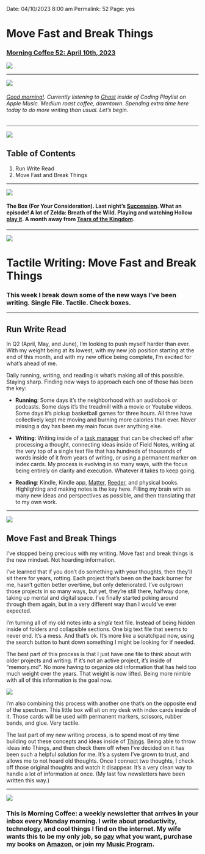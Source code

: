
Date: 04/10/2023 8:00 am
Permalink: 52
Page: yes

# Move Fast and Break Things

### [Morning Coffee 52: April 10th, 2023][1]

![][image-1]

---- 

![][image-2]

###### [Good morning!][2]. Currently listening to [Ghost][3] inside of Coding Playlist on Apple Music. Medium roast coffee, downtown. Spending extra time here today to do more writing than usual. Let’s begin.

---- 

![][image-3]

## Table of Contents

1. Run Write Read
2. Move Fast and Break Things

---- 

![][image-4]

#### The Box (For Your Consideration). Last night’s [Succession][4]. What an episode! A lot of Zelda: Breath of the Wild. Playing and watching Hollow [play it][5]. A month away from [Tears of the Kingdom][6].

---- 

![][image-5]

# Tactile Writing: Move Fast and Break Things


### This week I break down some of the new ways I’ve been writing. Single File. Tactile. Check boxes.

---- 

## Run Write Read

In Q2 (April, May, and June), I’m looking to push myself harder than ever. With my weight being at its lowest, with my new job position starting at the end of this month, and with my new office being complete, I’m excited for what’s ahead of me.

Daily running, writing, and reading is what’s making all of this possible. Staying sharp. Finding new ways to approach each one of those has been the key:

 - **Running**: Some days it’s the neighborhood with an audiobook or podcasts. Some days it’s the treadmill with a movie or Youtube videos. Some days it’s pickup basketball games for three hours. All three have collectively kept me moving and burning more calories than ever. Never missing a day has been my main focus over anything else.

- **Writing**: Writing inside of a [task manager][7] that can be checked off after processing a thought, connecting ideas inside of Field Notes, writing at the very top of a single text file that has hundreds of thousands of words inside of it from years of writing, or using a permanent marker on index cards. My process is evolving in so many ways, with the focus being entirely on clarity and execution. Whatever it takes to keep going.

- **Reading**: Kindle, Kindle app, [Matter][8], [Reeder][9], and physical books. Highlighting and making notes is the key here. Filling my brain with as many new ideas and perspectives as possible, and then translating that to my own work.

---- 

![][image-6]

## Move Fast and Break Things

I’ve stopped being precious with my writing. Move fast and break things is the new mindset. Not hoarding information.

I’ve learned that if you don’t do something with your thoughts, then they’ll sit there for years, rotting. Each project that’s been on the back burner for me, hasn’t gotten better overtime, but only deteriorated. I’ve outgrown those projects in so many ways, but yet, they’re still there, halfway done, taking up mental and digital space. I’ve finally started poking around through them again, but in a very different way than I would’ve ever expected.

I’m turning all of my old notes into a *single* text file. Instead of being hidden inside of folders and collapsible sections. One big text file that seems to never end. It’s a mess. And that’s ok. It’s more like a scratchpad now, using the search button to hunt down something I might be looking for if needed.

The best part of this process is that I just have one file to think about with older projects and writing. If it’s not an active project, it’s inside of “memory.md”. No more having to organize old information that has held too much weight over the years. That weight is now lifted. Being more nimble with all of this information is the goal now.

![][image-7]

I’m also combining this process with another one that’s on the opposite end of the spectrum. This little box will sit on my desk with index cards inside of it. Those cards will be used with permanent markers, scissors, rubber bands, and glue. Very tactile.

The last part of my new writing process, is to spend most of my time building out these concepts and ideas inside of [Things][10]. Being able to throw ideas into Things, and then check them off when I’ve decided on it has been such a helpful solution for me. It’s a system I’ve grown to trust, and allows me to not hoard old thoughts. Once I connect two thoughts, I check off those original thoughts and watch it disappear. It’s a very clean way to handle a lot of information at once. (My last few newsletters have been written this way.)

---- 

![][image-8]

### This is Morning Coffee: a weekly newsletter that arrives in your inbox every Monday morning. I write about productivity, technology, and cool things I find on the internet. My wife wants this to be my only job, so [pay][11] what you want, purchase my books on [Amazon][12], or join my [Music Program][13].

[1]:	https://nashp.com/041023
[2]:	mailto:nashp@me.com
[3]:	https://music.apple.com/us/album/ghost/1563001039?i=1563001043
[4]:	https://www.hbo.com/succession
[5]:	https://youtu.be/5U2mcoa8mD0
[6]:	https://youtu.be/a6qna-ZCbxA
[7]:	https://culturedcode.com/things/
[8]:	https://hq.getmatter.com
[9]:	https://reederapp.com
[10]:	https://culturedcode.com/things/
[11]:	https://buy.stripe.com/fZe4jqd135LRc4U4gj
[12]:	https://www.amazon.com/dp/B0CQQG3JCF?binding=paperback&ref=dbs_dp_awt_sb_pc_tpbk
[13]:	https://patreon.com/nashp

[image-1]:	https://nashp.com/_media/mc.gif
[image-2]:	https://i.imgur.com/hXhI8bF.jpg
[image-3]:	https://i.imgur.com/eO2hcg2.jpg
[image-4]:	https://media.giphy.com/media/v1.Y2lkPTc5MGI3NjExNDdkNjUxZTM5NWU3ODFkODY0MzFkYzQzZTY4MmMyMjVjMTkyYTk2ZCZjdD1n/6R8GEu7TzObWLvH6Lu/giphy.gif
[image-5]:	https://i.imgur.com/d5VeyKI.jpg
[image-6]:	https://i.imgur.com/K5sam5c.jpg
[image-7]:	https://i.imgur.com/dbdhmiW.jpg
[image-8]:	https://i.imgur.com/MwejBou.jpg